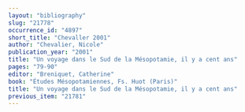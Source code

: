 ```yaml
---
layout: "bibliography"
slug: "21778"
occurrence_id: "4897"
short_title: "Chevaller 2001"
author: "Chevalier, Nicole"
publication_year: "2001"
title: "Un voyage dans le Sud de la Mésopotamie, il y a cent ans"
pages: "79-90"
editor: "Breniquet, Catherine"
book: "Études Mésopotamiennes, Fs. Huot (Paris)"
title: "Un voyage dans le Sud de la Mésopotamie, il y a cent ans"
previous_item: "21781"
---
```

